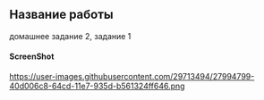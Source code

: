 <h2>Название работы</h2>
домашнее задание 2, задание 1
<h4>ScreenShot</h4>

https://user-images.githubusercontent.com/29713494/27994799-40d006c8-64cd-11e7-935d-b561324ff646.png

